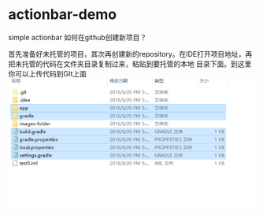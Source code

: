 # actionbar-demo
simple actionbar
如何在github创建新项目？

首先准备好未托管的项目，其次再创建新的repository。在IDE打开项目地址，再把未托管的代码在文件夹目录复制过来，粘贴到要托管的本地
目录下面。到这里你可以上传代码到GIt上面
![image](http://github.com/tamam9/actionbar-demo/raw/master/readme/simple_git_project.png)

